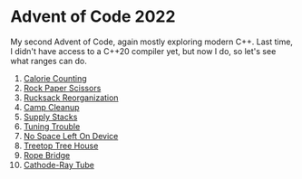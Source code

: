 # Advent of Code 2022

My second Advent of Code, again mostly exploring modern C++. Last time,
I didn't have access to a C++20 compiler yet, but now I do, so let's
see what ranges can do.

1. [Calorie Counting](https://adventofcode.com/2022/day/1)
2. [Rock Paper Scissors](https://adventofcode.com/2022/day/2)
3. [Rucksack Reorganization](https://adventofcode.com/2022/day/3)
4. [Camp Cleanup](https://adventofcode.com/2022/day/4)
5. [Supply Stacks](https://adventofcode.com/2022/day/5)
6. [Tuning Trouble](https://adventofcode.com/2022/day/6)
7. [No Space Left On Device](https://adventofcode.com/2022/day/7)
8. [Treetop Tree House](https://adventofcode.com/2022/day/8)
9. [Rope Bridge](https://adventofcode.com/2022/day/9)
10. [Cathode-Ray Tube](https://adventofcode.com/2022/day/10)
